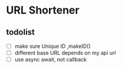 # URL Shortener

## todolist

- [ ] make sure Unique ID ,makeID()
- [ ] different base URL depends on my api url
- [ ] use async await, not callback
